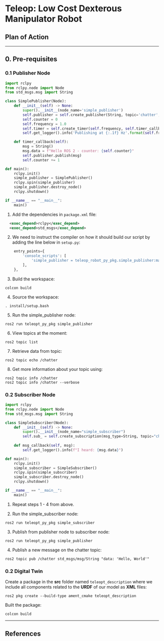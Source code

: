 # Teleop: Low Cost Dexterous Manipulator Robot


## Plan of Action



----------------------------

## 0. Pre-requisites

### 0.1 Publisher Node

```python
import rclpy
from rclpy.node import Node
from std_msgs.msg import String

class SimplePublisher(Node):
    def __init__(self) -> None:
        super().__init__(node_name='simple_publisher')
        self.publisher = self.create_publisher(String, topic='chatter', qos_profile=10)
        self.counter = 0
        self.frequency = 1.0
        self.timer = self.create_timer(self.frequency, self.timer_callback)
        self.get_logger().info('Publishing at {:.1f} Hz'.format(self.frequency))

    def timer_callback(self):
        msg = String()
        msg.data = f"Hello ROS 2 - counter: {self.counter}"
        self.publisher.publish(msg)
        self.counter += 1

def main():
    rclpy.init()
    simple_publisher = SimplePublisher()
    rclpy.spin(simple_publisher)
    simple_publisher.destroy_node()
    rclpy.shutdown()

if __name__ == "__main__":
    main()

```

1. Add the dependencies in ```package.xml``` file:

```xml
  <exec_depend>rclpy</exec_depend>
  <exec_depend>std_msgs</exec_depend>
```

2. We need to instruct the compiler on how it should build our script by adding the line below in ```setup.py```:

```python
    entry_points={
        'console_scripts': [
            'simple_publisher = teleop_robot_py_pkg.simple_publisher:main',
        ],
    },
```


3. Build the workspace:

```shell
colcon build
```

4. Source the workspace:

```shell
. install/setup.bash
```

5. Run the simple_publisher node:

```shell
ros2 run teleopt_py_pkg simple_publisher
```

6. View topics at the moment:

```shell
ros2 topic list
```


7. Retrieve data from topic:

```
ros2 topic echo /chatter
```

8. Get more information about your topic using:

```shell
ros2 topic info /chatter
ros2 topic info /chatter --verbose
```


### 0.2 Subscriber Node

```python
import rclpy
from rclpy.node import Node
from std_msgs.msg import String

class SimpleSubscriber(Node):
    def __init__(self) -> None:
        super().__init__(node_name="simple_subscriber")
        self.sub_ = self.create_subscription(msg_type=String, topic="chatter", callback=self.msg_callback, qos_profile=10)
        
    def msg_callback(self, msg):
        self.get_logger().info(f"I heard: {msg.data}")

def main():
    rclpy.init()
    simple_subscriber = SimpleSubscriber()
    rclpy.spin(simple_subscriber)
    simple_subscriber.destroy_node()
    rclpy.shutdown()

if __name__ == "__main__":
    main()
```




1. Repeat steps 1 - 4 from above.

2. Run the simple_subscriber node:

```shell
ros2 run teleopt_py_pkg simple_subscriber
```

3. Publish from publisher node to subscriber node:

```shell
ros2 run teleopt_py_pkg simple_publisher
```

4. Publish a new message on the chatter topic:

```shell
ros2 topic pub /chatter std_msgs/msg/String "data: 'Hello, World'"
```



### 0.2 Digital Twin


Create a package in the **src** folder named ```teleopt_description``` where we include all components related to the **URDF** of our model as **XML** files:

```
ros2 pkg create --build-type ament_cmake teleopt_description
```

Built the package:

```shell
colcon build
```

----------------------

## References














